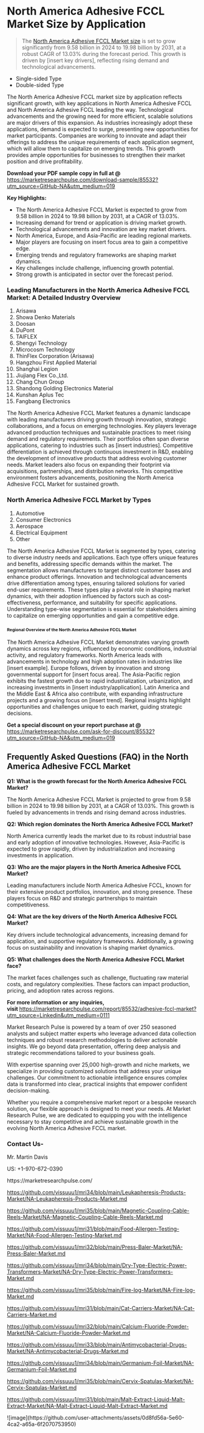 <h1>North America Adhesive FCCL Market&nbsp;Size by Application</h1><blockquote><p>The <a href="https://marketresearchpulse.com/download-sample/85532?utm_source=GitHub-NA&amp;utm_medium=019">North America Adhesive FCCL Market size</a> is set to grow significantly from 9.58 billion in 2024 to 19.98 billion by 2031, at a robust CAGR of 13.03% during the forecast period. This growth is driven by [insert key drivers], reflecting rising demand and technological advancements.</p></blockquote><ul><li>Single-sided Type<li> Double-sided Type</li></ul><p>The North America Adhesive FCCL market size by application reflects significant growth, with key applications in North America Adhesive FCCL and North America Adhesive FCCL leading the way. Technological advancements and the growing need for more efficient, scalable solutions are major drivers of this expansion. As industries increasingly adopt these applications, demand is expected to surge, presenting new opportunities for market participants. Companies are working to innovate and adapt their offerings to address the unique requirements of each application segment, which will allow them to capitalize on emerging trends. This growth provides ample opportunities for businesses to strengthen their market position and drive profitability.</p><p><strong>Download your PDF sample copy in full at @ </strong><a href="https://marketresearchpulse.com/download-sample/85532?utm_source=GitHub-NA&amp;utm_medium=019">https://marketresearchpulse.com/download-sample/85532?utm_source=GitHub-NA&amp;utm_medium=019</a></p><p><strong>Key Highlights: </strong></p><ul><li>The North America Adhesive FCCL Market is expected to grow from 9.58 billion in 2024 to 19.98 billion by 2031, at a CAGR of 13.03%.</li><li>Increasing demand for trend or application is driving market growth.</li><li>Technological advancements and innovation are key market drivers.</li><li>North America, Europe, and Asia-Pacific are leading regional markets.</li><li>Major players are focusing on insert focus area to gain a competitive edge.</li><li>Emerging trends and regulatory frameworks are shaping market dynamics.</li><li>Key challenges include challenge, influencing growth potential.</li><li>Strong growth is anticipated in sector over the forecast period.</li></ul><h3>Leading Manufacturers in the North America Adhesive FCCL Market: A Detailed Industry Overview</h3><ol><li>Arisawa</li><li>Showa Denko Materials</li><li>Doosan</li><li>DuPont</li><li>TAIFLEX</li><li>Shengyi Technology</li><li>Microcosm Technology</li><li>ThinFlex Corporation (Arisawa)</li><li>Hangzhou First Applied Material</li><li>Shanghai Legion</li><li>Jiujiang Flex Co.,Ltd.</li><li>Chang Chun Group</li><li>Shandong Golding Electronics Material</li><li>Kunshan Aplus Tec</li><li>Fangbang Electronics</li></ol><div class="flex max-w-full flex-col flex-grow"><div class="min-h-8 text-message flex w-full flex-col items-end gap-2 whitespace-normal break-words [.text-message+&amp;]:mt-5" dir="auto" data-message-author-role="assistant" data-message-id="fd8432e4-4910-450d-b182-61b7bfb0a01f" data-message-model-slug="gpt-4o"><div class="flex w-full flex-col gap-1 empty:hidden first:pt-[3px]"><div class="markdown prose w-full break-words dark:prose-invert light"><p>The North America Adhesive FCCL Market features a dynamic landscape with leading manufacturers driving growth through innovation, strategic collaborations, and a focus on emerging technologies. Key players leverage advanced production techniques and sustainable practices to meet rising demand and regulatory requirements. Their portfolios often span diverse applications, catering to industries such as [insert industries]. Competitive differentiation is achieved through continuous investment in R&amp;D, enabling the development of innovative products that address evolving customer needs. Market leaders also focus on expanding their footprint via acquisitions, partnerships, and distribution networks. This competitive environment fosters advancements, positioning the North America Adhesive FCCL Market for sustained growth.</p></div></div></div></div><h3>North America Adhesive FCCL Market by Types</h3><ol><li>Automotive<li> Consumer Electronics<li> Aerospace<li> Electrical Equipment<li> Other</li></ol><div class="flex max-w-full flex-col flex-grow"><div class="min-h-8 text-message flex w-full flex-col items-end gap-2 whitespace-normal break-words [.text-message+&amp;]:mt-5" dir="auto" data-message-author-role="assistant" data-message-id="084470be-0bb7-4664-bddf-5156b4f41249" data-message-model-slug="gpt-4o-mini"><div class="flex w-full flex-col gap-1 empty:hidden first:pt-[3px]"><div class="markdown prose w-full break-words dark:prose-invert light"><p>The North America Adhesive FCCL Market is segmented by types, catering to diverse industry needs and applications. Each type offers unique features and benefits, addressing specific demands within the market. The segmentation allows manufacturers to target distinct customer bases and enhance product offerings. Innovation and technological advancements drive differentiation among types, ensuring tailored solutions for varied end-user requirements. These types play a pivotal role in shaping market dynamics, with their adoption influenced by factors such as cost-effectiveness, performance, and suitability for specific applications. Understanding type-wise segmentation is essential for stakeholders aiming to capitalize on emerging opportunities and gain a competitive edge.</p></div></div></div></div><h3><span style="font-size: 11px;">Regional Overview of the North America Adhesive FCCL Market</span></h3><div class="flex max-w-full flex-col flex-grow"><div class="min-h-8 text-message flex w-full flex-col items-end gap-2 whitespace-normal break-words [.text-message+&amp;]:mt-5" dir="auto" data-message-author-role="assistant" data-message-id="e9038762-ce64-4e30-91c9-9bd413514231" data-message-model-slug="gpt-4o-mini"><div class="flex w-full flex-col gap-1 empty:hidden first:pt-[3px]"><div class="markdown prose w-full break-words dark:prose-invert light"><p>The North America Adhesive FCCL Market demonstrates varying growth dynamics across key regions, influenced by economic conditions, industrial activity, and regulatory frameworks. North America leads with advancements in technology and high adoption rates in industries like [insert example]. Europe follows, driven by innovation and strong governmental support for [insert focus area]. The Asia-Pacific region exhibits the fastest growth due to rapid industrialization, urbanization, and increasing investments in [insert industry/application]. Latin America and the Middle East &amp; Africa also contribute, with expanding infrastructure projects and a growing focus on [insert trend]. Regional insights highlight opportunities and challenges unique to each market, guiding strategic decisions.</p></div></div></div></div><p><strong>Get a special discount on your report purchase at @ </strong><a href="https://marketresearchpulse.com/ask-for-discount/85532?utm_source=GitHub-NA&amp;utm_medium=019">https://marketresearchpulse.com/ask-for-discount/85532?utm_source=GitHub-NA&amp;utm_medium=019</a></p><h2>Frequently Asked Questions (FAQ) in the North America Adhesive FCCL Market</h2><p><strong>Q1: What is the growth forecast for the North America Adhesive FCCL Market?</strong></p><p>The North America Adhesive FCCL Market is projected to grow from 9.58 billion in 2024 to 19.98 billion by 2031, at a CAGR of 13.03%. This growth is fueled by advancements in trends and rising demand across industries.</p><p><strong>Q2: Which region dominates the North America Adhesive FCCL Market?</strong></p><p>North America currently leads the market due to its robust industrial base and early adoption of innovative technologies. However, Asia-Pacific is expected to grow rapidly, driven by industrialization and increasing investments in application.</p><p><strong>Q3: Who are the major players in the North America Adhesive FCCL Market?</strong></p><p>Leading manufacturers include North America Adhesive FCCL, known for their extensive product portfolios, innovation, and strong presence. These players focus on R&amp;D and strategic partnerships to maintain competitiveness.</p><p><strong>Q4: What are the key drivers of the North America Adhesive FCCL Market?</strong></p><p>Key drivers include technological advancements, increasing demand for application, and supportive regulatory frameworks. Additionally, a growing focus on sustainability and innovation is shaping market dynamics.</p><p><strong>Q5: What challenges does the North America Adhesive FCCL Market face?</strong></p><p>The market faces challenges such as challenge, fluctuating raw material costs, and regulatory complexities. These factors can impact production, pricing, and adoption rates across regions.</p><p><strong>For more information or any inquiries, visit&nbsp;</strong><a href="https://marketresearchpulse.com/report/85532/adhesive-fccl-market?utm_source=Linkedin&utm_medium=0111">https://marketresearchpulse.com/report/85532/adhesive-fccl-market?utm_source=Linkedin&utm_medium=0111</a></p><p>Market Research Pulse is powered by a team of over 250 seasoned analysts and subject matter experts who leverage advanced data collection techniques and robust research methodologies to deliver actionable insights. We go beyond data presentation, offering deep analysis and strategic recommendations tailored to your business goals.</p><p>With expertise spanning over 25,000 high-growth and niche markets, we specialize in providing customized solutions that address your unique challenges. Our commitment to actionable intelligence ensures complex data is transformed into clear, practical insights that empower confident decision-making.</p><p>Whether you require a comprehensive market report or a bespoke research solution, our flexible approach is designed to meet your needs. At Market Research Pulse, we are dedicated to equipping you with the intelligence necessary to stay competitive and achieve sustainable growth in the evolving North America Adhesive FCCL market.</p><h3><strong>Contact Us-</strong></h3><p>Mr. Martin Davis</p><p>US: +1-970-672-0390</p><p>https://marketresearchpulse.com/</p><p><a href="https://github.com/vissuuu1/mri34/blob/main/Leukapheresis-Products-Market/NA-Leukapheresis-Products-Market.md">https://github.com/vissuuu1/mri34/blob/main/Leukapheresis-Products-Market/NA-Leukapheresis-Products-Market.md</a></p><p><a href="https://github.com/vissuuu1/mri35/blob/main/Magnetic-Coupling-Cable-Reels-Market/NA-Magnetic-Coupling-Cable-Reels-Market.md">https://github.com/vissuuu1/mri35/blob/main/Magnetic-Coupling-Cable-Reels-Market/NA-Magnetic-Coupling-Cable-Reels-Market.md</a></p><p><a href="https://github.com/vissuuu1/mri31/blob/main/Food-Allergen-Testing-Market/NA-Food-Allergen-Testing-Market.md">https://github.com/vissuuu1/mri31/blob/main/Food-Allergen-Testing-Market/NA-Food-Allergen-Testing-Market.md</a></p><p><a href="https://github.com/vissuuu1/mri32/blob/main/Press-Baler-Market/NA-Press-Baler-Market.md">https://github.com/vissuuu1/mri32/blob/main/Press-Baler-Market/NA-Press-Baler-Market.md</a></p><p><a href="https://github.com/vissuuu1/mri34/blob/main/Dry-Type-Electric-Power-Transformers-Market/NA-Dry-Type-Electric-Power-Transformers-Market.md">https://github.com/vissuuu1/mri34/blob/main/Dry-Type-Electric-Power-Transformers-Market/NA-Dry-Type-Electric-Power-Transformers-Market.md</a></p><p><a href="https://github.com/vissuuu1/mri35/blob/main/Fire-log-Market/NA-Fire-log-Market.md">https://github.com/vissuuu1/mri35/blob/main/Fire-log-Market/NA-Fire-log-Market.md</a></p><p><a href="https://github.com/vissuuu1/mri31/blob/main/Cat-Carriers-Market/NA-Cat-Carriers-Market.md">https://github.com/vissuuu1/mri31/blob/main/Cat-Carriers-Market/NA-Cat-Carriers-Market.md</a></p><p><a href="https://github.com/vissuuu1/mri32/blob/main/Calcium-Fluoride-Powder-Market/NA-Calcium-Fluoride-Powder-Market.md">https://github.com/vissuuu1/mri32/blob/main/Calcium-Fluoride-Powder-Market/NA-Calcium-Fluoride-Powder-Market.md</a></p><p><a href="https://github.com/vissuuu1/mri33/blob/main/Antimycobacterial-Drugs-Market/NA-Antimycobacterial-Drugs-Market.md">https://github.com/vissuuu1/mri33/blob/main/Antimycobacterial-Drugs-Market/NA-Antimycobacterial-Drugs-Market.md</a></p><p><a href="https://github.com/vissuuu1/mri34/blob/main/Germanium-Foil-Market/NA-Germanium-Foil-Market.md">https://github.com/vissuuu1/mri34/blob/main/Germanium-Foil-Market/NA-Germanium-Foil-Market.md</a></p><p><a href="https://github.com/vissuuu1/mri35/blob/main/Cervix-Spatulas-Market/NA-Cervix-Spatulas-Market.md">https://github.com/vissuuu1/mri35/blob/main/Cervix-Spatulas-Market/NA-Cervix-Spatulas-Market.md</a></p><p><a href="https://github.com/vissuuu1/mri31/blob/main/Malt-Extract-Liquid-Malt-Extract-Market/NA-Malt-Extract-Liquid-Malt-Extract-Market.md">https://github.com/vissuuu1/mri31/blob/main/Malt-Extract-Liquid-Malt-Extract-Market/NA-Malt-Extract-Liquid-Malt-Extract-Market.md</a></p>
![image](https://github.com/user-attachments/assets/0d8fd56a-5e60-4ca2-a65a-6f2070753950)
